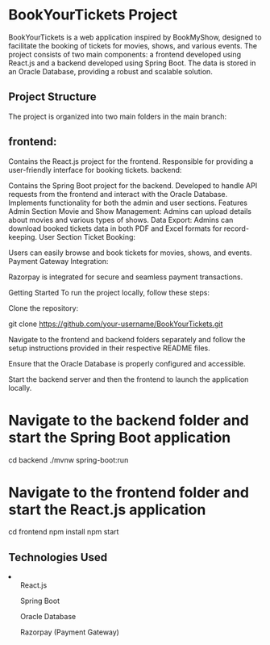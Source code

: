 <h1>BookYourTickets Project</h1>


BookYourTickets is a web application inspired by BookMyShow, designed to facilitate the booking of tickets for movies, shows, and various events. The project consists of two main components: a frontend developed using React.js and a backend developed using Spring Boot. The data is stored in an Oracle Database, providing a robust and scalable solution.

<h2>Project Structure</h2>
The project is organized into two main folders in the main branch:

<h2>frontend:</h2>

Contains the React.js project for the frontend.
Responsible for providing a user-friendly interface for booking tickets.
backend:

Contains the Spring Boot project for the backend.
Developed to handle API requests from the frontend and interact with the Oracle Database.
Implements functionality for both the admin and user sections.
Features
Admin Section
Movie and Show Management:
Admins can upload details about movies and various types of shows.
Data Export:
Admins can download booked tickets data in both PDF and Excel formats for record-keeping.
User Section
Ticket Booking:

Users can easily browse and book tickets for movies, shows, and events.
Payment Gateway Integration:

Razorpay is integrated for secure and seamless payment transactions.

Getting Started
To run the project locally, follow these steps:

Clone the repository:

git clone https://github.com/your-username/BookYourTickets.git

Navigate to the frontend and backend folders separately and follow the setup instructions provided in their respective README files.

Ensure that the Oracle Database is properly configured and accessible.

Start the backend server and then the frontend to launch the application locally.

# Navigate to the backend folder and start the Spring Boot application
cd backend
./mvnw spring-boot:run


# Navigate to the frontend folder and start the React.js application
cd frontend
npm install
npm start



<h2>Technologies Used</h2>

<li>
  
<ul>React.js</ul>
<ul>Spring Boot</ul>
<ul>Oracle Database</ul>
<ul>Razorpay (Payment Gateway)</ul>

  
</li>


